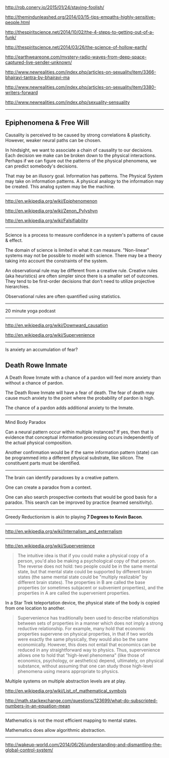 http://rob.conery.io/2015/01/24/staying-foolish/

http://themindunleashed.org/2014/03/15-tips-empaths-highly-sensitive-people.html

http://thespiritscience.net/2014/10/02/the-4-steps-to-getting-out-of-a-funk/

http://thespiritscience.net/2014/03/26/the-science-of-hollow-earth/

http://earthweareone.com/mystery-radio-waves-from-deep-space-captured-live-sender-unknown/

http://www.newrealities.com/index.php/articles-on-sexuality/item/3366-bhairavi-tantra-by-bhairavi-ma

http://www.newrealities.com/index.php/articles-on-sexuality/item/3380-writers-forward

http://www.newrealities.com/index.php/sexuality-sensuality

---

## Epiphenomena & Free Will

Causality is perceived to be caused by strong correlations & plasticity. However, weaker neural paths can be chosen.

In hindsight, we want to associate a chain of causality to our decisions. Each decision we make can be broken down to the physical interactions. Perhaps if we can figure out the patterns of the physical phenomena, we can predict somebody's decisions.

That may be an illusory goal. Information has patterns. The Physical System may take on information patterns. A physical analogy to the information may be created. This analog system may be the machine.

---

http://en.wikipedia.org/wiki/Epiphenomenon

http://en.wikipedia.org/wiki/Zenon_Pylyshyn

http://en.wikipedia.org/wiki/Falsifiability

---

Science is a process to measure confidence in a system's patterns of cause & effect.

The domain of science is limited in what it can measure. "Non-linear" systems may not be possible to model with science. There may be a theory taking into account the constraints of the system.

An observational rule may be different from a creative rule. Creative rules (aka heuristics) are often simpler since there is a smaller set of outcomes. They tend to be first-order decisions that don't need to utilize projective hierarchies.

Observational rules are often quantified using statistics.

---

20 minute yoga podcast

---

http://en.wikipedia.org/wiki/Downward_causation

http://en.wikipedia.org/wiki/Supervenience

---

Is anxiety an accumulation of fear?

## Death Rowe Inmate

A Death Rowe Inmate with a chance of a pardon will feel more anxiety than without a chance of pardon.

The Death Rowe Inmate will have a fear of death. The fear of death may cause much anxiety to the point where the probability of pardon is high.

The chance of a pardon adds additional anxiety to the Inmate.

---

Mind Body Paradox

Can a neural pattern occur within multiple instances? If yes, then that is evidence that conceptual information processing occurs independently of the actual physical composition.

Another confirmation would be if the same information pattern (state) can be programmed into a different physical substrate, like silicon. The constituent parts must be identified.

---

The brain can identify paradoxes by a creative pattern.

One can create a paradox from a context.

One can also search prospective contexts that would be good basis for a paradox. This search can be improved by practice (learned sensitivity).

---

Greedy Reductionism is akin to playing **7 Degrees to Kevin Bacon**.

---

http://en.wikipedia.org/wiki/Internalism_and_externalism

---

http://en.wikipedia.org/wiki/Supervenience

> The intuitive idea is that if you could make a physical copy of a person, you'd also be making a psychological copy of that person. The reverse does not hold: two people could be in the same mental state, but that mental state could be supported by different brain states (the same mental state could be "multiply realizable" by different brain states). The properties in B are called the base properties (or sometimes subjacent or subvenient properties), and the properties in A are called the supervenient properties.

In a Star Trek teleportation device, the physical state of the body is copied from one location to another.

> Supervenience has traditionally been used to describe relationships between sets of properties in a manner which does not imply a strong reductive relationship. For example, many hold that economic properties supervene on physical properties, in that if two worlds were exactly the same physically, they would also be the same economically. However, this does not entail that economics can be reduced in any straightforward way to physics. Thus, supervenience allows one to hold that "high-level phenomena" (like those of economics, psychology, or aesthetics) depend, ultimately, on physical substance, without assuming that one can study those high-level phenomena using means appropriate to physics.

Multiple systems on multiple abstraction levels are at play.

http://en.wikipedia.org/wiki/List_of_mathematical_symbols

http://math.stackexchange.com/questions/123699/what-do-subscripted-numbers-in-an-equation-mean

---

Mathematics is not the most efficient mapping to mental states.

Mathematics does allow algorithmic abstraction.

---

http://wakeup-world.com/2014/06/26/understanding-and-dismantling-the-global-control-system/
